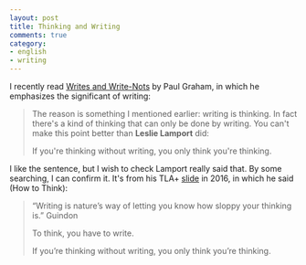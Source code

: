 ```yaml
---
layout: post
title: Thinking and Writing
comments: true
category:
- english
- writing
---
```


I recently read [Writes and Write-Nots](https://paulgraham.com/writes.html?continueFlag=c8864713145c1506ceee3a6f7e7808c3) by Paul Graham, in which he emphasizes the significant of writing:

> The reason is something I mentioned earlier: writing is thinking. In fact there's a kind of thinking that can only be done by writing. You can't make this point better than **Leslie Lamport** did:
>
> If you're thinking without writing, you only think you're thinking.

I like the sentence, but I wish to check Lamport really said that. By some searching, I can confirm it. It's from his TLA+ [slide](https://www.microsoft.com/en-us/research/wp-content/uploads/2016/07/leslie_lamport.pdf) in 2016, in which he said (How to Think):

> “Writing is nature’s way of letting you know how sloppy your thinking is.” Guindon
> 
> To think, you have to write.
> 
> If you’re thinking without writing, you only think you’re thinking.